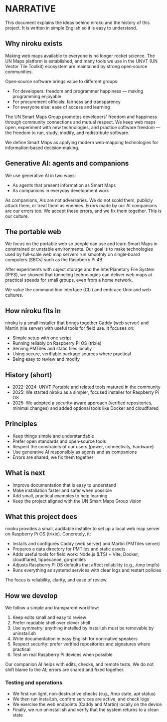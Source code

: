 # NARRATIVE

This document explains the ideas behind niroku and the history of this project. It is written in simple English so it is easy to understand.

## Why niroku exists

Making web maps available to everyone is no longer rocket science. The UN Maps platform is established, and many tools we use in the UNVT (UN Vector Tile Toolkit) ecosystem are maintained by strong open‑source communities.

Open‑source software brings value to different groups:

- For developers: freedom and programmer happiness — making programming enjoyable
- For procurement officials: fairness and transparency
- For everyone else: ease of access and learning

The UN Smart Maps Group promotes developers' freedom and happiness through community connections and mutual respect. We keep web maps open, experiment with new technologies, and practice software freedom — the freedom to run, study, modify, and redistribute software.

We define Smart Maps as applying modern web‑mapping technologies for information‑based decision‑making.

## Generative AI: agents and companions

We use generative AI in two ways:

- As agents that present information as Smart Maps
- As companions in everyday development work

As companions, AIs are not adversaries. We do not scold them, publicly attack them, or treat them as enemies. Errors made by our AI companions are our errors too. We accept these errors, and we fix them together. This is our culture.

## The portable web

We focus on the portable web so people can use and learn Smart Maps in constrained or unstable environments. Our goal is to make technologies used by full‑scale web map servers run smoothly on single‑board computers (SBCs) such as the Raspberry Pi 4B.

After experiments with object storage and the InterPlanetary File System (IPFS), we showed that tunneling technologies can deliver web maps at practical speeds for small groups, even from a home network.

We value the command‑line interface (CLI) and embrace Unix and web cultures.

## How niroku fits in

niroku is a small installer that brings together Caddy (web server) and Martin (tile server) with useful tools for field use. It focuses on:

- Simple setup with one script
- Running reliably on Raspberry Pi OS (trixie)
- Serving PMTiles and static files locally
- Using secure, verifiable package sources where practical
- Being easy to review and modify

## History (short)

- 2022–2024: UNVT Portable and related tools matured in the community
- 2025: We started niroku as a simpler, focused installer for Raspberry Pi OS
- 2025: We adopted a security‑aware approach (verified repositories, minimal changes) and added optional tools like Docker and cloudflared

## Principles

- Keep things simple and understandable
- Prefer open standards and open‑source tools
- Respect the constraints of our users (power, connectivity, hardware)
- Use generative AI responsibly as agents and as companions
- Errors are shared; we fix them together

## What is next

- Improve documentation that is easy to understand
- Make installation faster and safer when possible
- Add small, practical examples to help learning
- Keep the project aligned with the UN Smart Maps Group vision

## What this project does

niroku provides a small, auditable installer to set up a local web map server on Raspberry Pi OS (trixie). Concretely, it:

- Installs and configures Caddy (web server) and Martin (PMTiles server)
- Prepares a data directory for PMTiles and static assets
- Adds useful tools for field work: Node.js (LTS) + Vite, Docker, cloudflared, tippecanoe, go‑pmtiles
- Adjusts Raspberry Pi OS defaults that affect reliability (e.g., /tmp tmpfs)
- Runs everything as systemd services with clear logs and restart policies

The focus is reliability, clarity, and ease of review.

## How we develop

We follow a simple and transparent workflow:

1. Keep edits small and easy to review
2. Prefer readable shell over clever shell
3. Use symmetry: anything installed by install.sh must be removable by uninstall.sh
4. Write documentation in easy English for non‑native speakers
5. Respect security: prefer verified repositories and signatures where practical
6. Test on real Raspberry Pi devices when possible

Our companion AI helps with edits, checks, and remote tests. We do not shift blame to the AI; errors are shared and fixed together.

### Testing and operations

- We first run light, non‑destructive checks (e.g., /tmp state, apt status)
- We then run install.sh, confirm services are active, and check logs
- We exercise the web endpoints (Caddy and Martin) locally on the device
- Finally, we run uninstall.sh and verify that the system returns to a clean state
